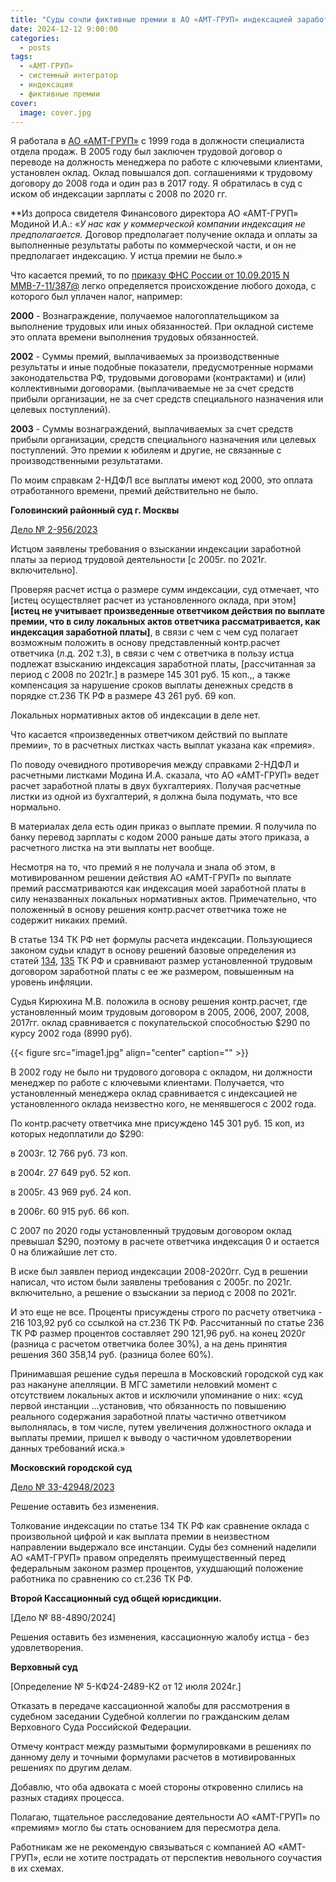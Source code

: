 ```yaml
---
title: "Суды сочли фиктивные премии в АО «АМТ-ГРУП» индексацией заработной платы"
date: 2024-12-12 9:00:00
categories:
  - posts
tags:
  - «АМТ-ГРУП»
  - системный интегратор
  - индексация
  - фиктивные премии
cover:
  image: cover.jpg
---
```


Я работала в [АО «АМТ-ГРУП»](https://www.amt.ru/) с 1999 года в должности специалиста отдела продаж. В 2005 году был заключен трудовой договор о переводе на должность менеджера по работе с ключевыми клиентами, установлен оклад. Оклад повышался доп. соглашениями к трудовому договору до 2008 года и один раз в 2017 году. Я обратилась в суд с иском об индексации зарплаты с 2008 по 2020 гг.

**Из допроса свидетеля Финансового директора АО «АМТ-ГРУП» Модиной И.А.: «**У нас как у коммерческой компании индексация не предполагается*.* Договор предполагает получение оклада и оплаты за выполненные результаты работы по коммерческой части, и он не предполагает индексацию. У истца премии не было.»

Что касается премий, то по [приказу ФНС России от 10.09.2015 N ММВ-7-11/387@](https://www.consultant.ru/document/cons_doc_LAW_188991/949ce1a272e791eea882135dae73a0dc320c2ee0/) легко определяется происхождение любого дохода, с которого был уплачен налог, например:

**2000** - Вознаграждение, получаемое налогоплательщиком за выполнение трудовых или иных обязанностей. При окладной системе это оплата времени выполнения трудовых обязанностей.

**2002** - Суммы премий, выплачиваемых за производственные результаты и иные подобные показатели, предусмотренные нормами законодательства РФ, трудовыми договорами (контрактами) и (или) коллективными договорами. (выплачиваемые не за счет средств прибыли организации, не за счет средств специального назначения или целевых поступлений).

**2003** - Суммы вознаграждений, выплачиваемых за счет средств прибыли организации, средств специального назначения или целевых поступлений. Это премии к юбилеям и другие, не связанные с производственными результатами.

По моим справкам 2-НДФЛ все выплаты имеют код 2000, это оплата отработанного времени, премий действительно не было.

**Головинский районный суд г. Москвы**

[Дело № 2-956/2023](https://www.mos-gorsud.ru/rs/golovinskij/services/cases/civil/details/deb61421-63f7-11ed-b481-11d1185eb367?caseNumber=02-0956/2023)

Истцом заявлены требования о взыскании индексации заработной платы за период трудовой деятельности [с 2005г. по 2021г. включительно].

Проверяя расчет истца о размере сумм индексации, суд отмечает, что [истец осуществляет расчет из установленного оклада, при этом] **[истец не учитывает произведенные ответчиком действия по выплате премии, что в силу локальных актов ответчика рассматривается, как индексация заработной платы]**, в связи с чем с чем суд полагает возможным положить в основу представленный контр.расчет ответчика (л.д. 202 т.3), в связи с чем с ответчика в пользу истца подлежат взысканию индексация заработной платы, [рассчитанная за период с 2008 по 2021г.] в размере 145 301 руб. 15 коп.,, а также компенсация за нарушение сроков выплаты денежных средств в порядке ст.236 ТК РФ в размере 43 261 руб. 69 коп.

Локальных нормативных актов об индексации в деле нет.

Что касается «произведенных ответчиком действий по выплате премии», то в расчетных листках часть выплат указана как «премия».

По поводу очевидного противоречия между справками 2-НДФЛ и расчетными листками Модина И.А. сказала, что АО «АМТ-ГРУП» ведет расчет заработной платы в двух бухгалтериях. Получая расчетные листки из одной из бухгалтерий, я должна была подумать, что все нормально.

В материалах дела есть один приказ о выплате премии. Я получила по банку перевод зарплаты с кодом 2000 раньше даты этого приказа, а расчетного листка на эти выплаты нет вообще.

Несмотря на то, что премий я не получала и знала об этом, в мотивированном решении действия АО «АМТ-ГРУП» по выплате премий рассматриваются как индексация моей заработной платы в силу неназванных локальных нормативных актов. Примечательно, что положенный в основу решения контр.расчет ответчика тоже не содержит никаких премий.

В статье 134 ТК РФ нет формулы расчета индексации. Пользующиеся законом судьи кладут в основу решений базовые определения из статей [134](https://www.consultant.ru/document/cons_doc_LAW_34683/12fdabe1c6c090a33e327161c95b4d430b5629c9/#:~:text=%D0%9E%D0%B1%D0%B5%D1%81%D0%BF%D0%B5%D1%87%D0%B5%D0%BD%D0%B8%D0%B5%20%D0%BF%D0%BE%D0%B2%D1%8B%D1%88%D0%B5%D0%BD%D0%B8%D1%8F%20%D1%83%D1%80%D0%BE%D0%B2%D0%BD%D1%8F%20%D1%80%D0%B5%D0%B0%D0%BB%D1%8C%D0%BD%D0%BE%D0%B3%D0%BE%20%D1%81%D0%BE%D0%B4%D0%B5%), [135](https://www.consultant.ru/document/cons_doc_LAW_34683/ec0a7a4cf2bbf1f8f89970fd480c3fc9ed860f82/) ТК РФ и сравнивают размер установленной трудовым договором заработной платы с ее же размером, повышенным на уровень инфляции.

Судья Кирюхина М.В. положила в основу решения контр.расчет, где установленный моим трудовым договором в 2005, 2006, 2007, 2008, 2017гг. оклад сравнивается с покупательской способностью \$290 по курсу 2002 года (8990 руб).

{{< figure src="image1.jpg" align="center" caption="" >}}

В 2002 году не было ни трудового договора с окладом, ни должности менеджер по работе с ключевыми клиентами. Получается, что установленный менеджера оклад сравнивается с индексацией не установленного оклада неизвестно кого, не менявшегося с 2002 года.

По контр.расчету ответчика мне присуждено 145 301 руб. 15 коп, из которых недоплатили до \$290:

в 2003г. 12 766 руб. 73 коп.

в 2004г. 27 649 руб. 52 коп.

в 2005г. 43 969 руб. 24 коп.

в 2006г. 60 915 руб. 66 коп.

С 2007 по 2020 годы установленный трудовым договором оклад превышал \$290, поэтому в расчете ответчика индексация 0 и остается 0 на ближайшие лет сто.

В иске был заявлен период индексации 2008-2020гг. Суд в решении написал, что истом были заявлены требования с 2005г. по 2021г. включительно, а решение о взыскании за период с 2008 по 2021г.

И это еще не все. Проценты присуждены строго по расчету ответчика - 216 103,92 руб со ссылкой на ст.236 ТК РФ. Рассчитанный по статье 236 ТК РФ размер процентов составляет 290 121,96 руб. на конец 2020г (разница с расчетом ответчика более 30%), а на день принятия решения 360 358,14 руб. (разница более 60%).

Принимавшая решение судья перешла в Московский городской суд как раз накануне апелляции. В МГС заметили неловкий момент с отсутствием локальных актов и исключили упоминание о них: «суд первой инстанции \...установив, что обязанность по повышению реального содержания заработной платы частично ответчиком выполнялась, в том числе, путем увеличения должностного оклада и выплаты премии, пришел к выводу о частичном удовлетворении данных требований иска.»

**Московский городской суд**

[Дело № 33-42948/2023](https://www.mos-gorsud.ru/mgs/services/cases/appeal-civil/details/016b5f60-5615-11ee-9976-11c3c85178c9)

Решение оставить без изменения.

Толкование индексации по статье 134 ТК РФ как сравнение оклада с произвольной цифрой и как выплата премии в неизвестном направлении выдержало все инстанции. Суды без сомнений наделили АО «АМТ-ГРУП» правом определять преимущественный перед федеральным законом размер процентов, ухудшающий положение работника по сравнению со ст.236 ТК РФ.

**Второй Кассационный суд общей юрисдикции.**

[Дело № 88-4890/2024]

Решения оставить без изменения, кассационную жалобу истца - без удовлетворения.

**Верховный суд**

[Определение № 5-КФ24-2489-К2 от 12 июля 2024г.]

Отказать в передаче кассационной жалобы для рассмотрения в судебном заседании Судебной коллегии по гражданским делам Верховного Суда Российской Федерации.

Отмечу контраст между размытыми формулировками в решениях по данному делу и точными формулами расчетов в мотивированных решениях по другим делам.

Добавлю, что оба адвоката с моей стороны откровенно слились на разных стадиях процесса.

Полагаю, тщательное расследование деятельности АО «АМТ-ГРУП» по «премиям» могло бы стать основанием для пересмотра дела.

Работникам же не рекомендую связываться с компанией АО «АМТ-ГРУП», если не хотите пострадать от перспектив невольного соучастия в их схемах.
